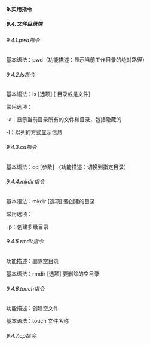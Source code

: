 #### 9.实用指令

##### 9.4.文件目录类

###### 9.4.1.pwd指令

基本语法：pwd（功能描述：显示当前工作目录的绝对路径）

###### 9.4.2.ls指令

基本语法：ls [选项] [ 目录或是文件]

常用选项：

-a：显示当前目录所有的文件和目录，包括隐藏的

-l：以列的方式显示信息

###### 9.4.3.cd指令

基本语法：cd [参数] （功能描述：切换到指定目录）

###### 9.4.4.mkdir指令

基本语法：mkdir [选项] 要创建的目录

常用选项：

-p：创建多级目录

###### 9.4.5.rmdir指令

功能描述：删除空目录

基本语法：rmdir [选项] 要删除的空目录

###### 9.4.6.touch指令

功能描述：创建空文件

基本语法：touch 文件名称

###### 9.4.7.cp指令





















